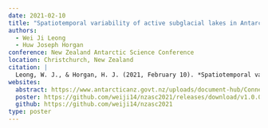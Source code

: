 ```yaml
---
date: 2021-02-10
title: "Spatiotemporal variability of active subglacial lakes in Antarctica from 2018-2020 using ICESat-2 laser altimetry"
authors:
  - Wei Ji Leong
  - Huw Joseph Horgan
conference: New Zealand Antarctic Science Conference
location: Christchurch, New Zealand
citation: |
  Leong, W. J., & Horgan, H. J. (2021, February 10). *Spatiotemporal variability of active subglacial lakes in Antarctica from 2018-2020 using ICESat-2 laser altimetry*. New Zealand Antarctic Science Conference, Christchurch, New Zealand. https://doi.org/10.13140/RG.2.2.27952.07680
websites:
  abstract: https://www.antarcticanz.govt.nz/uploads/document-hub/Connecting-Through-Change-Conference-Handbook-2021-ALL.pdf
  poster: https://github.com/weiji14/nzasc2021/releases/download/v1.0.0/NZASC2021_DeepIceDrain_poster.pdf
  github: https://github.com/weiji14/nzasc2021
type: poster
---
```

